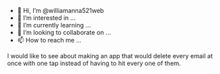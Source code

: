 - 👋 Hi, I’m @williamanna521web
- 👀 I’m interested in ...
- 🌱 I’m currently learning ...
- 💞️ I’m looking to collaborate on ...
- 📫 How to reach me ...

<!---
williamanna521web/williamanna521web is a ✨ special ✨ repository because its `README.md` (this file) appears on your GitHub profile.
You can click the Preview link to take a look at your changes.
--->
I would like to see about making an app that would delete every email at once with one tap instead of having to hit every one of them.
